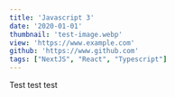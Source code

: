 ```yaml
---
title: 'Javascript 3'
date: '2020-01-01'
thumbnail: 'test-image.webp'
view: 'https://www.example.com'
github: 'https://www.github.com'
tags: ["NextJS", "React", "Typescript"]
---
```


Test test test